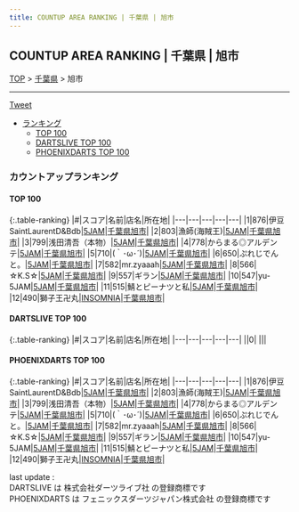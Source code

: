 ```yaml
---
title: COUNTUP AREA RANKING | 千葉県 | 旭市
---
```

## COUNTUP AREA RANKING | 千葉県 | 旭市

[TOP](/darts/rank/) > [千葉県](/darts/rank/千葉県/) > 旭市

___

<a href="https://twitter.com/share?ref_src=twsrc%5Etfw" data-text="COUNTUP AREA RANKING | 千葉県旭市" class="twitter-share-button" data-hashtags="DARTSLIVE,PHOENIXDARTS,darts,ダーツ" data-show-count="false">Tweet</a>

* [ランキング](#カウントアップランキング)
    * [TOP 100](#top-100)
    * [DARTSLIVE TOP 100](#dartslive-top-100)
    * [PHOENIXDARTS TOP 100](#phoenixdarts-top-100)

### カウントアップランキング

#### TOP 100



{:.table-ranking}
|#|スコア|名前|店名|所在地|
|---|---|---|---|---|
|1|876|<span class="rank-name-pd">伊豆SaintLaurentD&amp;Bdb</span>|<a href="https://vs.phoenixdarts.com/jp/shop/shopDetailInfo/s_86118?s_seq=86118">5JAM</a>|<a href="/darts/rank/千葉県/旭市">千葉県旭市</a>|
|2|803|<span class="rank-name-pd">漁師(海賊王)</span>|<a href="https://vs.phoenixdarts.com/jp/shop/shopDetailInfo/s_86118?s_seq=86118">5JAM</a>|<a href="/darts/rank/千葉県/旭市">千葉県旭市</a>|
|3|799|<span class="rank-name-pd">浅田清吾（本物）</span>|<a href="https://vs.phoenixdarts.com/jp/shop/shopDetailInfo/s_86118?s_seq=86118">5JAM</a>|<a href="/darts/rank/千葉県/旭市">千葉県旭市</a>|
|4|778|<span class="rank-name-pd">からまる◎アルデンテ</span>|<a href="https://vs.phoenixdarts.com/jp/shop/shopDetailInfo/s_86118?s_seq=86118">5JAM</a>|<a href="/darts/rank/千葉県/旭市">千葉県旭市</a>|
|5|710|<span class="rank-name-pd">(｀･ω･´)</span>|<a href="https://vs.phoenixdarts.com/jp/shop/shopDetailInfo/s_86118?s_seq=86118">5JAM</a>|<a href="/darts/rank/千葉県/旭市">千葉県旭市</a>|
|6|650|<span class="rank-name-pd">ぷれじでんと。</span>|<a href="https://vs.phoenixdarts.com/jp/shop/shopDetailInfo/s_86118?s_seq=86118">5JAM</a>|<a href="/darts/rank/千葉県/旭市">千葉県旭市</a>|
|7|582|<span class="rank-name-pd">mr.zyaaah</span>|<a href="https://vs.phoenixdarts.com/jp/shop/shopDetailInfo/s_86118?s_seq=86118">5JAM</a>|<a href="/darts/rank/千葉県/旭市">千葉県旭市</a>|
|8|566|<span class="rank-name-pd">☆K.S☆</span>|<a href="https://vs.phoenixdarts.com/jp/shop/shopDetailInfo/s_86118?s_seq=86118">5JAM</a>|<a href="/darts/rank/千葉県/旭市">千葉県旭市</a>|
|9|557|<span class="rank-name-pd">ギラン</span>|<a href="https://vs.phoenixdarts.com/jp/shop/shopDetailInfo/s_86118?s_seq=86118">5JAM</a>|<a href="/darts/rank/千葉県/旭市">千葉県旭市</a>|
|10|547|<span class="rank-name-pd">yu- 5JAM</span>|<a href="https://vs.phoenixdarts.com/jp/shop/shopDetailInfo/s_86118?s_seq=86118">5JAM</a>|<a href="/darts/rank/千葉県/旭市">千葉県旭市</a>|
|11|515|<span class="rank-name-pd">鯖とピーナツと私</span>|<a href="https://vs.phoenixdarts.com/jp/shop/shopDetailInfo/s_86118?s_seq=86118">5JAM</a>|<a href="/darts/rank/千葉県/旭市">千葉県旭市</a>|
|12|490|<span class="rank-name-pd">獅子王卍丸</span>|<a href="https://vs.phoenixdarts.com/jp/shop/shopDetailInfo/s_82083?s_seq=82083">INSOMNIA</a>|<a href="/darts/rank/千葉県/旭市">千葉県旭市</a>|


#### DARTSLIVE TOP 100



{:.table-ranking}
|#|スコア|名前|店名|所在地|
|---|---|---|---|---|
||0|<span class="rank-name-dl"> </span>|<a href=""></a>|<a href="/darts/rank//"></a>|


#### PHOENIXDARTS TOP 100



{:.table-ranking}
|#|スコア|名前|店名|所在地|
|---|---|---|---|---|
|1|876|<span class="rank-name-pd">伊豆SaintLaurentD&amp;Bdb</span>|<a href="https://vs.phoenixdarts.com/jp/shop/shopDetailInfo/s_86118?s_seq=86118">5JAM</a>|<a href="/darts/rank/千葉県/旭市">千葉県旭市</a>|
|2|803|<span class="rank-name-pd">漁師(海賊王)</span>|<a href="https://vs.phoenixdarts.com/jp/shop/shopDetailInfo/s_86118?s_seq=86118">5JAM</a>|<a href="/darts/rank/千葉県/旭市">千葉県旭市</a>|
|3|799|<span class="rank-name-pd">浅田清吾（本物）</span>|<a href="https://vs.phoenixdarts.com/jp/shop/shopDetailInfo/s_86118?s_seq=86118">5JAM</a>|<a href="/darts/rank/千葉県/旭市">千葉県旭市</a>|
|4|778|<span class="rank-name-pd">からまる◎アルデンテ</span>|<a href="https://vs.phoenixdarts.com/jp/shop/shopDetailInfo/s_86118?s_seq=86118">5JAM</a>|<a href="/darts/rank/千葉県/旭市">千葉県旭市</a>|
|5|710|<span class="rank-name-pd">(｀･ω･´)</span>|<a href="https://vs.phoenixdarts.com/jp/shop/shopDetailInfo/s_86118?s_seq=86118">5JAM</a>|<a href="/darts/rank/千葉県/旭市">千葉県旭市</a>|
|6|650|<span class="rank-name-pd">ぷれじでんと。</span>|<a href="https://vs.phoenixdarts.com/jp/shop/shopDetailInfo/s_86118?s_seq=86118">5JAM</a>|<a href="/darts/rank/千葉県/旭市">千葉県旭市</a>|
|7|582|<span class="rank-name-pd">mr.zyaaah</span>|<a href="https://vs.phoenixdarts.com/jp/shop/shopDetailInfo/s_86118?s_seq=86118">5JAM</a>|<a href="/darts/rank/千葉県/旭市">千葉県旭市</a>|
|8|566|<span class="rank-name-pd">☆K.S☆</span>|<a href="https://vs.phoenixdarts.com/jp/shop/shopDetailInfo/s_86118?s_seq=86118">5JAM</a>|<a href="/darts/rank/千葉県/旭市">千葉県旭市</a>|
|9|557|<span class="rank-name-pd">ギラン</span>|<a href="https://vs.phoenixdarts.com/jp/shop/shopDetailInfo/s_86118?s_seq=86118">5JAM</a>|<a href="/darts/rank/千葉県/旭市">千葉県旭市</a>|
|10|547|<span class="rank-name-pd">yu- 5JAM</span>|<a href="https://vs.phoenixdarts.com/jp/shop/shopDetailInfo/s_86118?s_seq=86118">5JAM</a>|<a href="/darts/rank/千葉県/旭市">千葉県旭市</a>|
|11|515|<span class="rank-name-pd">鯖とピーナツと私</span>|<a href="https://vs.phoenixdarts.com/jp/shop/shopDetailInfo/s_86118?s_seq=86118">5JAM</a>|<a href="/darts/rank/千葉県/旭市">千葉県旭市</a>|
|12|490|<span class="rank-name-pd">獅子王卍丸</span>|<a href="https://vs.phoenixdarts.com/jp/shop/shopDetailInfo/s_82083?s_seq=82083">INSOMNIA</a>|<a href="/darts/rank/千葉県/旭市">千葉県旭市</a>|


<div class="footer border-top border-gray-light mt-5 pt-3 text-right text-gray">
    last update : <span style="font-weight: italic" id="foot_last_modified"></span><br />
    DARTSLIVE は 株式会社ダーツライブ社 の登録商標です<br />
    PHOENIXDARTS は フェニックスダーツジャパン株式会社 の登録商標です<br />
</div>

<script src="https://cdnjs.cloudflare.com/ajax/libs/jquery.tablesorter/2.31.3/js/jquery.tablesorter.min.js" integrity="sha512-qzgd5cYSZcosqpzpn7zF2ZId8f/8CHmFKZ8j7mU4OUXTNRd5g+ZHBPsgKEwoqxCtdQvExE5LprwwPAgoicguNg==" crossorigin="anonymous" referrerpolicy="no-referrer"></script>
<link rel="stylesheet" href="https://cdnjs.cloudflare.com/ajax/libs/jquery.tablesorter/2.31.3/css/theme.default.min.css" integrity="sha512-wghhOJkjQX0Lh3NSWvNKeZ0ZpNn+SPVXX1Qyc9OCaogADktxrBiBdKGDoqVUOyhStvMBmJQ8ZdMHiR3wuEq8+w==" crossorigin="anonymous" referrerpolicy="no-referrer" />
<script>
$(function() {
    $(".table-ranking").tablesorter({sortList:[[0, 0]]});
    $("#foot_last_modified").text(formatDate(new Date(document.lastModified), 'yyyy-MM-dd HH:mm:ss'));
});
</script>

<script async src="https://platform.twitter.com/widgets.js" charset="utf-8"></script>